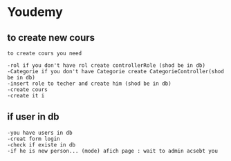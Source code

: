 # Youdemy

## to create new cours

    to create cours you need 
    
    -rol if you don't have rol create controllerRole (shod be in db)
    -Categorie if you don't have Categorie create CategorieController(shod be in db)
    -insert role to techer and create him (shod be in db)
    -create cours
    -create it i


## if user in db

    -you have users in db
    -creat form login
    -check if existe in db 
    -if he is new person... (mode) afich page : wait to admin acsebt you